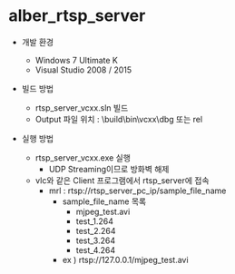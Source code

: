 # alber_rtsp_server

* 개발 환경
  * Windows 7 Ultimate K
  * Visual Studio 2008 / 2015
 
* 빌드 방법
  * rtsp_server_vcxx.sln 빌드
  * Output 파일 위치 : \\build\\bin\\vcxx\\dbg 또는 rel
 
* 실행 방법
  * rtsp_server_vcxx.exe 실행
    * UDP Streaming이므로 방화벽 해제 
  * vlc와 같은 Client 프로그램에서 rtsp_server에 접속
    * mrl : rtsp://rtsp_server_pc_ip/sample_file_name
      * sample_file_name 목록
         * mjpeg_test.avi
         * test_1.264
         * test_2.264
         * test_3.264
         * test_4.264
       * ex ) rtsp://127.0.0.1/mjpeg_test.avi
